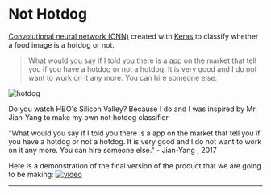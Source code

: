 # Not Hotdog

<a href="https://en.wikipedia.org/wiki/Convolutional_neural_network" target="_blank">Convolutional neural network (CNN)</a> created with <a href="https://keras.io" target="_blank">Keras</a> to classify whether a food image is a hotdog or not.

> What would you say if I told you there is a app on the market that tell you if you have a hotdog or not a hotdog. It is very good and I do not want to work on it any more. You can hire someone else.

![hotdog](https://user-images.githubusercontent.com/7065401/40677693-a6ffb424-637e-11e8-9632-322c5b0cedd5.jpeg)

Do you watch HBO's Silicon Valley? Because I do and I was inspired by Mr. Jian-Yang to make my own not hotdog classifier

"What would you say if I told you there is a app on the market that tell you if you have a hotdog or not a hotdog. It is very good and I do not want to work on it any more. You can hire someone else." - Jian-Yang , 2017


Here is a demonstration of the final version of the product that we are going to be making:
[![video](http://img.youtube.com/vi/ACmydtFDTGs/0.jpg)](https://youtu.be/ACmydtFDTGs)






---
